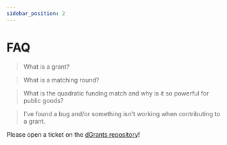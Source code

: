 ```yaml
---
sidebar_position: 2
---
```


# FAQ

> What is a grant?

> What is a matching round?

> What is the quadratic funding match and why is it so powerful for public goods?

> I've found a bug and/or something isn't working when contributing to a grant.

Please open a ticket on the [dGrants repository](https://github.com/dcgtc/dgrants/issues/new/choose)!

